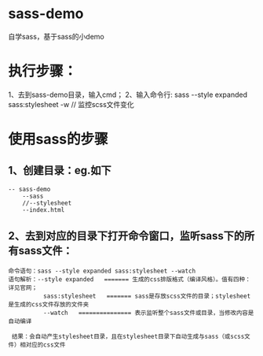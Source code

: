 # sass-demo
自学sass，基于sass的小demo

# 执行步骤： 
1、去到sass-demo目录，输入cmd； 2、输入命令行: sass --style expanded sass:stylesheet -w // 监控scss文件变化


# 使用sass的步骤

## 1、创建目录：eg.如下
    -- sass-demo
        --sass
        //--stylesheet
        --index.html
## 2、去到对应的目录下打开命令窗口，监听sass下的所有sass文件：
    命令语句：sass --style expanded sass:stylesheet --watch
    语句解析：--style expanded   ======= 生成的css排版格式（编译风格）。值有四种：详见官网；
              sass:stylesheet   ======= sass是存放scss文件的目录；stylesheet是生成的css文件存放的文件夹
              --watch   =============== 表示监听整个sass文件或目录，当修改内容是自动编译
              
     结果：会自动产生stylesheet目录，且在stylesheet目录下自动生成与sass（或scss文件）相对应的css文件
     
